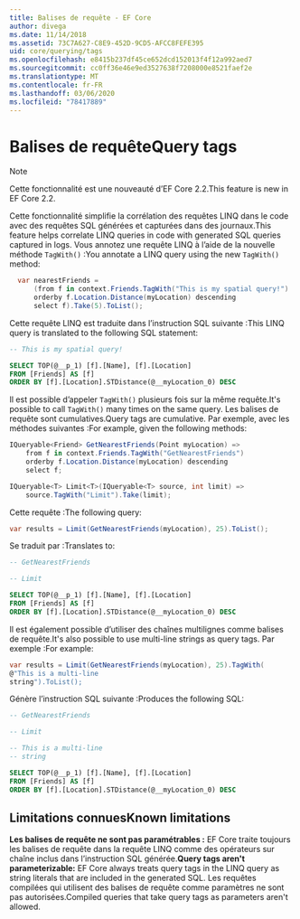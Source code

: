 ```yaml
---
title: Balises de requête - EF Core
author: divega
ms.date: 11/14/2018
ms.assetid: 73C7A627-C8E9-452D-9CD5-AFCC8FEFE395
uid: core/querying/tags
ms.openlocfilehash: e8415b237df45ce652dcd152013f4f12a992aed7
ms.sourcegitcommit: cc0ff36e46e9ed3527638f7208000e8521faef2e
ms.translationtype: MT
ms.contentlocale: fr-FR
ms.lasthandoff: 03/06/2020
ms.locfileid: "78417889"
---
```

# <a name="query-tags"></a><span data-ttu-id="31c02-102">Balises de requête</span><span class="sxs-lookup"><span data-stu-id="31c02-102">Query tags</span></span>

> [!NOTE]
> <span data-ttu-id="31c02-103">Cette fonctionnalité est une nouveauté d’EF Core 2.2.</span><span class="sxs-lookup"><span data-stu-id="31c02-103">This feature is new in EF Core 2.2.</span></span>

<span data-ttu-id="31c02-104">Cette fonctionnalité simplifie la corrélation des requêtes LINQ dans le code avec des requêtes SQL générées et capturées dans des journaux.</span><span class="sxs-lookup"><span data-stu-id="31c02-104">This feature helps correlate LINQ queries in code with generated SQL queries captured in logs.</span></span>
<span data-ttu-id="31c02-105">Vous annotez une requête LINQ à l’aide de la nouvelle méthode `TagWith()` :</span><span class="sxs-lookup"><span data-stu-id="31c02-105">You annotate a LINQ query using the new `TagWith()` method:</span></span>

``` csharp
  var nearestFriends =
      (from f in context.Friends.TagWith("This is my spatial query!")
      orderby f.Location.Distance(myLocation) descending
      select f).Take(5).ToList();
```

<span data-ttu-id="31c02-106">Cette requête LINQ est traduite dans l’instruction SQL suivante :</span><span class="sxs-lookup"><span data-stu-id="31c02-106">This LINQ query is translated to the following SQL statement:</span></span>

``` sql
-- This is my spatial query!

SELECT TOP(@__p_1) [f].[Name], [f].[Location]
FROM [Friends] AS [f]
ORDER BY [f].[Location].STDistance(@__myLocation_0) DESC
```

<span data-ttu-id="31c02-107">Il est possible d’appeler `TagWith()` plusieurs fois sur la même requête.</span><span class="sxs-lookup"><span data-stu-id="31c02-107">It's possible to call `TagWith()` many times on the same query.</span></span>
<span data-ttu-id="31c02-108">Les balises de requête sont cumulatives.</span><span class="sxs-lookup"><span data-stu-id="31c02-108">Query tags are cumulative.</span></span>
<span data-ttu-id="31c02-109">Par exemple, avec les méthodes suivantes :</span><span class="sxs-lookup"><span data-stu-id="31c02-109">For example, given the following methods:</span></span>

``` csharp
IQueryable<Friend> GetNearestFriends(Point myLocation) =>
    from f in context.Friends.TagWith("GetNearestFriends")
    orderby f.Location.Distance(myLocation) descending
    select f;

IQueryable<T> Limit<T>(IQueryable<T> source, int limit) =>
    source.TagWith("Limit").Take(limit);
```

<span data-ttu-id="31c02-110">Cette requête :</span><span class="sxs-lookup"><span data-stu-id="31c02-110">The following query:</span></span>

``` csharp
var results = Limit(GetNearestFriends(myLocation), 25).ToList();
```

<span data-ttu-id="31c02-111">Se traduit par :</span><span class="sxs-lookup"><span data-stu-id="31c02-111">Translates to:</span></span>

``` sql
-- GetNearestFriends

-- Limit

SELECT TOP(@__p_1) [f].[Name], [f].[Location]
FROM [Friends] AS [f]
ORDER BY [f].[Location].STDistance(@__myLocation_0) DESC
```

<span data-ttu-id="31c02-112">Il est également possible d’utiliser des chaînes multilignes comme balises de requête.</span><span class="sxs-lookup"><span data-stu-id="31c02-112">It's also possible to use multi-line strings as query tags.</span></span>
<span data-ttu-id="31c02-113">Par exemple :</span><span class="sxs-lookup"><span data-stu-id="31c02-113">For example:</span></span>

``` csharp
var results = Limit(GetNearestFriends(myLocation), 25).TagWith(
@"This is a multi-line
string").ToList();
```

<span data-ttu-id="31c02-114">Génère l’instruction SQL suivante :</span><span class="sxs-lookup"><span data-stu-id="31c02-114">Produces the following SQL:</span></span>

``` sql
-- GetNearestFriends

-- Limit

-- This is a multi-line
-- string

SELECT TOP(@__p_1) [f].[Name], [f].[Location]
FROM [Friends] AS [f]
ORDER BY [f].[Location].STDistance(@__myLocation_0) DESC
```

## <a name="known-limitations"></a><span data-ttu-id="31c02-115">Limitations connues</span><span class="sxs-lookup"><span data-stu-id="31c02-115">Known limitations</span></span>

<span data-ttu-id="31c02-116">**Les balises de requête ne sont pas paramétrables :** EF Core traite toujours les balises de requête dans la requête LINQ comme des opérateurs sur chaîne inclus dans l’instruction SQL générée.</span><span class="sxs-lookup"><span data-stu-id="31c02-116">**Query tags aren't parameterizable:** EF Core always treats query tags in the LINQ query as string literals that are included in the generated SQL.</span></span>
<span data-ttu-id="31c02-117">Les requêtes compilées qui utilisent des balises de requête comme paramètres ne sont pas autorisées.</span><span class="sxs-lookup"><span data-stu-id="31c02-117">Compiled queries that take query tags as parameters aren't allowed.</span></span>
